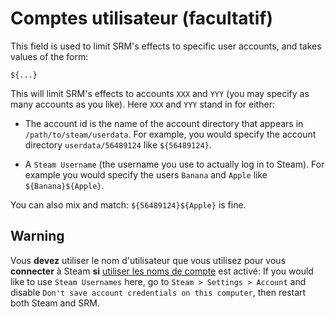 # Comptes utilisateur (facultatif)

This field is used to limit SRM's effects to specific user accounts, and takes values of the form:

`${...}`

This will limit SRM's effects to accounts `XXX` and `YYY` (you may specify as many accounts as you like). Here `XXX` and `YYY` stand in for either:

* The account id is the name of the account directory that appears in `/path/to/steam/userdata`. For example, you would specify the account directory `userdata/56489124` like `${56489124}`.

* A `Steam Username` (the username you use to actually log in to Steam). For example you would specify the users `Banana` and `Apple` like `${Banana}${Apple}`.

You can also mix and match: `${56489124}${Apple}` is fine.

## Warning

Vous **devez** utiliser le nom d'utilisateur que vous utilisez pour vous **connecter** à Steam **si** [utiliser les noms de compte](#what-does-use-account-credentials-do) est activé: If you would like to use `Steam Usernames` here, go to `Steam > Settings > Account` and disable `Don't save account credentials on this computer`, then restart both Steam and SRM.

